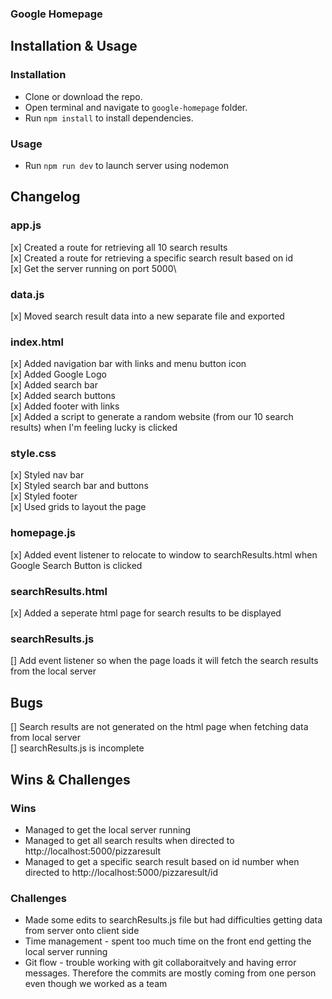 ### Google Homepage

## Installation & Usage

### Installation

-   Clone or download the repo.
-   Open terminal and navigate to `google-homepage` folder.
-   Run `npm install` to install dependencies.

### Usage

-   Run `npm run dev` to launch server using nodemon

## Changelog

### app.js

[x] Created a route for retrieving all 10 search results\
[x] Created a route for retrieving a specific search result based on id\
[x] Get the server running on port 5000\

### data.js

[x] Moved search result data into a new separate file and exported

### index.html

[x] Added navigation bar with links and menu button icon\
[x] Added Google Logo\
[x] Added search bar\
[x] Added search buttons\
[x] Added footer with links\
[x] Added a script to generate a random website (from our 10 search results) when I'm feeling lucky is clicked

### style.css

[x] Styled nav bar\
[x] Styled search bar and buttons\
[x] Styled footer\
[x] Used grids to layout the page

### homepage.js

[x] Added event listener to relocate to window to searchResults.html when Google Search Button is clicked

### searchResults.html

[x] Added a seperate html page for search results to be displayed

### searchResults.js

[] Add event listener so when the page loads it will fetch the search results from the local server

## Bugs

[] Search results are not generated on the html page when fetching data from local server\
[] searchResults.js is incomplete

## Wins & Challenges

### Wins

-   Managed to get the local server running
-   Managed to get all search results when directed to http://localhost:5000/pizzaresult
-   Managed to get a specific search result based on id number when directed to http://localhost:5000/pizzaresult/id

### Challenges

-   Made some edits to searchResults.js file but had difficulties getting data from server onto client side
-   Time management - spent too much time on the front end getting the local server running
-   Git flow - trouble working with git collaboraitvely and having error messages. Therefore the commits are mostly coming from one person even though we worked as a team
